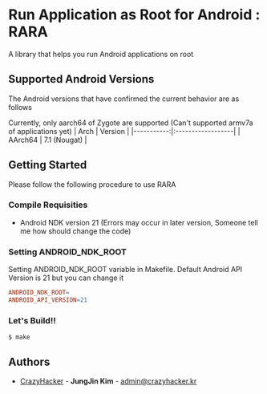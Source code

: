 # Run Application as Root for Android : RARA
A library that helps you run Android applications on root

## Supported Android Versions
The Android versions that have confirmed the current behavior are as follows

Currently, only aarch64 of Zygote are supported (Can't supported armv7a of applications yet)
|       Arch | Version           |
|-----------:|:------------------|
|    AArch64 | 7.1 (Nougat)      |

## Getting Started
Please follow the following procedure to use RARA

### Compile Requisities
 - Android NDK version 21 (Errors may occur in later version, Someone tell me how should change the code)

### Setting ANDROID_NDK_ROOT
Setting ANDROID_NDK_ROOT variable in Makefile.
Default Android API Version is 21 but you can change it
```makefile
ANDROID_NDK_ROOT=
ANDROID_API_VERSION=21
```

### Let's Build!!
```shell
$ make
```

## Authors
 - [CrazyHacker](https://github.com/jungjin0003) - **JungJin Kim** - <admin@crazyhacker.kr>